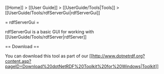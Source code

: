 [[Home]] > [[User Guide]] > [[UserGuide/Tools|Tools]] > [[UserGuide/Tools/rdfServerGui|rdfServerGui]]

= rdfServerGui =

rdfServerGui is a basic GUI for working with [[UserGuide/Tools/rdfServer|rdfServer]]

== Download ==

You can download this tool as part of our [[http://www.dotnetrdf.org?content.asp?pageID=Download%20dotNetRDF%20Toolkit%20for%20Windows|Toolkit]]
